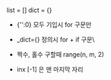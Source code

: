 list = []
dict = {}

- {'':0} 모두 기입시 for 구문만
- _dict={} 정의시 for + if 구문\

- 짝수, 홀수 구할때 range(n, m, 2) 
- inx [-1] 은 맨 마지막 자리